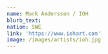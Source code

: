```yaml
---
name: Mark Andersson / IOH
blurb_text:
nation: SWE
link: 'https://www.iohart.com'
image: /images/artists/ioh.jpg
---
```

